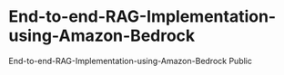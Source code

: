 # End-to-end-RAG-Implementation-using-Amazon-Bedrock
End-to-end-RAG-Implementation-using-Amazon-Bedrock Public
